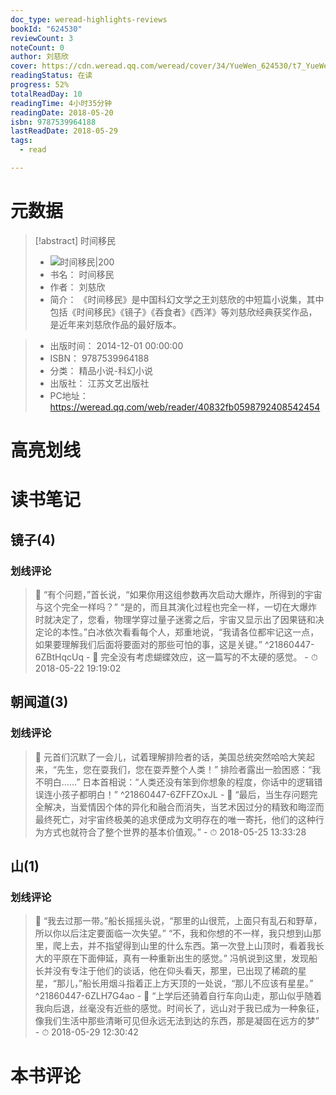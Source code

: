 ```yaml
---
doc_type: weread-highlights-reviews
bookId: "624530"
reviewCount: 3
noteCount: 0
author: 刘慈欣
cover: https://cdn.weread.qq.com/weread/cover/34/YueWen_624530/t7_YueWen_624530.jpg
readingStatus: 在读
progress: 52%
totalReadDay: 10
readingTime: 4小时35分钟
readingDate: 2018-05-20
isbn: 9787539964188
lastReadDate: 2018-05-29
tags:
  - read

---
```

# 元数据
> [!abstract] 时间移民
> - ![ 时间移民|200](https://cdn.weread.qq.com/weread/cover/34/YueWen_624530/t7_YueWen_624530.jpg)
> - 书名： 时间移民
> - 作者： 刘慈欣
> - 简介：     《时间移民》是中国科幻文学之王刘慈欣的中短篇小说集，其中包括《时间移民》《镜子》《吞食者》《西洋》等刘慈欣经典获奖作品，是近年来刘慈欣作品的最好版本。

> - 出版时间： 2014-12-01 00:00:00
> - ISBN： 9787539964188
> - 分类： 精品小说-科幻小说
> - 出版社： 江苏文艺出版社
> - PC地址：https://weread.qq.com/web/reader/40832fb0598792408542454

# 高亮划线

# 读书笔记

## 镜子(4)

### 划线评论
> 📌 “有个问题，”首长说，“如果你用这组参数再次启动大爆炸，所得到的宇宙与这个完全一样吗？” 
“是的，而且其演化过程也完全一样，一切在大爆炸时就决定了，您看，物理学穿过量子迷雾之后，宇宙又显示出了因果链和决定论的本性。”白冰依次看看每个人，郑重地说，“我请各位都牢记这一点，如果要理解我们后面将要面对的那些可怕的事，这是关键。”  ^21860447-6ZBtHqcUq
    - 💭 完全没有考虑蝴蝶效应，这一篇写的不太硬的感觉。
    - ⏱ 2018-05-22 19:19:02
   
## 朝闻道(3)

### 划线评论
> 📌 元首们沉默了一会儿，试着理解排险者的话，美国总统突然哈哈大笑起来，“先生，您在耍我们，您在耍弄整个人类！” 
排险者露出一脸困惑：“我不明白……” 
日本首相说：“人类还没有笨到你想象的程度，你话中的逻辑错误连小孩子都明白！”  ^21860447-6ZFFZOxJL
    - 💭 “最后，当生存问题完全解决，当爱情因个体的异化和融合而消失，当艺术因过分的精致和晦涩而最终死亡，对宇宙终极美的追求便成为文明存在的唯一寄托，他们的这种行为方式也就符合了整个世界的基本价值观。”
    - ⏱ 2018-05-25 13:33:28
   
## 山(1)

### 划线评论
> 📌 “我去过那一带。”船长摇摇头说，“那里的山很荒，上面只有乱石和野草，所以你以后注定要面临一次失望。” 
“不，我和你想的不一样，我只想到山那里，爬上去，并不指望得到山里的什么东西。第一次登上山顶时，看着我长大的平原在下面伸延，真有一种重新出生的感觉。” 
冯帆说到这里，发现船长并没有专注于他们的谈话，他在仰头看天，那里，已出现了稀疏的星星，“那儿，”船长用烟斗指着正上方天顶的一处说，“那儿不应该有星星。”  ^21860447-6ZLH7G4ao
    - 💭 “上学后还骑着自行车向山走，那山似乎随着我向后退，丝毫没有近些的感觉。时间长了，远山对于我已成为一种象征，像我们生活中那些清晰可见但永远无法到达的东西，那是凝固在远方的梦”
    - ⏱ 2018-05-29 12:30:42
   
# 本书评论


